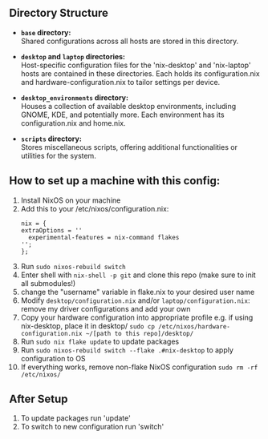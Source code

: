 ## Directory Structure 

* **`base` directory:**  
    Shared configurations across all hosts are stored in this directory.

* **`desktop` and `laptop` directories:**  
  Host-specific configuration files for the 'nix-desktop' and 'nix-laptop' hosts are contained in these directories. Each holds its configuration.nix and hardware-configuration.nix to tailor settings per device.

* **`desktop_environments` directory:**  
  Houses a collection of available desktop environments, including GNOME, KDE, and potentially more. Each environment has its configuration.nix and home.nix.

* **`scripts` directory:**  
  Stores miscellaneous scripts, offering additional functionalities or utilities for the system.

## How to set up a machine with this config: ##

1. Install NixOS on your machine
1. Add this to your /etc/nixos/configuration.nix:  
    ```
    nix = {
    extraOptions = ''
      experimental-features = nix-command flakes
    '';
   };
   ```
1. Run `sudo nixos-rebuild switch`
1. Enter shell with `nix-shell -p git` and clone this repo (make sure to init all submodules!)
1. change the "username" variable in flake.nix to your desired user name
1. Modify `desktop/configuration.nix` and/or `laptop/configuration.nix`: remove my driver configurations and add your own
1. Copy your hardware configuration into appropriate profile e.g. if using nix-desktop, place it in desktop/ `sudo cp /etc/nixos/hardware-configuration.nix ~/[path to this repo]/desktop/`
1. Run `sudo nix flake update` to update packages
1. Run `sudo nixos-rebuild switch --flake .#nix-desktop` to apply configuration to OS
1. If everything works, remove non-flake NixOS configuration `sudo rm -rf /etc/nixos/`

## After Setup ##
1. To update packages run 'update'
1. To switch to new configuration run 'switch'
